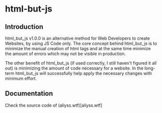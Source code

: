 # html-but-js

## Introduction
html_but_js v1.0.0 is an alternative method for Web Developers to create Websites, by using JS Code only. The core concept behind html_but_js is to minimize the manual creation of html tags and at the same time minimize the amount of errors which may not be visible in production.

The other benefit of html_but_js (if used correctly, I still haven't figured it all out) is minimizing the amount of code necessary for a website. In the long-term html_but_js will successfully help apply the necessary changes with minimum effort.

## Documentation
Check the source code of (aliyss.wtf)[aliyss.wtf]
